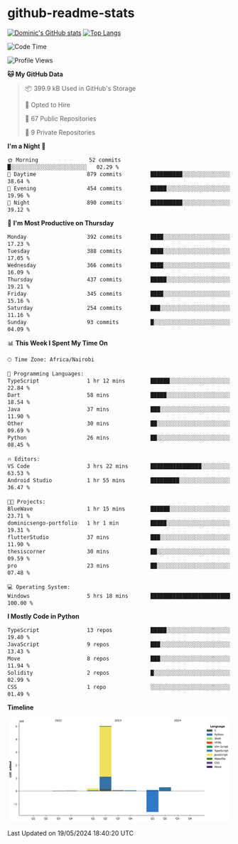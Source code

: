 # github-readme-stats
[![Dominic's GitHub stats](https://github-readme-stats.vercel.app/api?username=Domengo&show_icons=true)](https://github.com/anuraghazra/github-readme-stats)
[![Top Langs](https://github-readme-stats.vercel.app/api/top-langs/?username=Domengo&show_icons=true)](https://github.com/Domengo/github-readme-stats)

<!--START_SECTION:waka-->
![Code Time](http://img.shields.io/badge/Code%20Time-654%20hrs%2049%20mins-blue)

![Profile Views](http://img.shields.io/badge/Profile%20Views-0-blue)

**🐱 My GitHub Data** 

> 📦 399.9 kB Used in GitHub's Storage 
 > 
> 💼 Opted to Hire
 > 
> 📜 67 Public Repositories 
 > 
> 🔑 9 Private Repositories 
 > 
**I'm a Night 🦉** 

```text
🌞 Morning                52 commits          █░░░░░░░░░░░░░░░░░░░░░░░░   02.29 % 
🌆 Daytime                879 commits         ██████████░░░░░░░░░░░░░░░   38.64 % 
🌃 Evening                454 commits         █████░░░░░░░░░░░░░░░░░░░░   19.96 % 
🌙 Night                  890 commits         ██████████░░░░░░░░░░░░░░░   39.12 % 
```
📅 **I'm Most Productive on Thursday** 

```text
Monday                   392 commits         ████░░░░░░░░░░░░░░░░░░░░░   17.23 % 
Tuesday                  388 commits         ████░░░░░░░░░░░░░░░░░░░░░   17.05 % 
Wednesday                366 commits         ████░░░░░░░░░░░░░░░░░░░░░   16.09 % 
Thursday                 437 commits         █████░░░░░░░░░░░░░░░░░░░░   19.21 % 
Friday                   345 commits         ████░░░░░░░░░░░░░░░░░░░░░   15.16 % 
Saturday                 254 commits         ███░░░░░░░░░░░░░░░░░░░░░░   11.16 % 
Sunday                   93 commits          █░░░░░░░░░░░░░░░░░░░░░░░░   04.09 % 
```


📊 **This Week I Spent My Time On** 

```text
🕑︎ Time Zone: Africa/Nairobi

💬 Programming Languages: 
TypeScript               1 hr 12 mins        ██████░░░░░░░░░░░░░░░░░░░   22.84 % 
Dart                     58 mins             █████░░░░░░░░░░░░░░░░░░░░   18.54 % 
Java                     37 mins             ███░░░░░░░░░░░░░░░░░░░░░░   11.90 % 
Other                    30 mins             ██░░░░░░░░░░░░░░░░░░░░░░░   09.69 % 
Python                   26 mins             ██░░░░░░░░░░░░░░░░░░░░░░░   08.45 % 

🔥 Editors: 
VS Code                  3 hrs 22 mins       ████████████████░░░░░░░░░   63.53 % 
Android Studio           1 hr 55 mins        █████████░░░░░░░░░░░░░░░░   36.47 % 

🐱‍💻 Projects: 
BlueWave                 1 hr 15 mins        ██████░░░░░░░░░░░░░░░░░░░   23.71 % 
dominicsengo-portfolio   1 hr 1 min          █████░░░░░░░░░░░░░░░░░░░░   19.31 % 
flutterStudio            37 mins             ███░░░░░░░░░░░░░░░░░░░░░░   11.90 % 
thesiscorner             30 mins             ██░░░░░░░░░░░░░░░░░░░░░░░   09.59 % 
pro                      23 mins             ██░░░░░░░░░░░░░░░░░░░░░░░   07.48 % 

💻 Operating System: 
Windows                  5 hrs 18 mins       █████████████████████████   100.00 % 
```

**I Mostly Code in Python** 

```text
TypeScript               13 repos            █████░░░░░░░░░░░░░░░░░░░░   19.40 % 
JavaScript               9 repos             ███░░░░░░░░░░░░░░░░░░░░░░   13.43 % 
Move                     8 repos             ███░░░░░░░░░░░░░░░░░░░░░░   11.94 % 
Solidity                 2 repos             █░░░░░░░░░░░░░░░░░░░░░░░░   02.99 % 
CSS                      1 repo              ░░░░░░░░░░░░░░░░░░░░░░░░░   01.49 % 
```



**Timeline**

![Lines of Code chart](https://raw.githubusercontent.com/Domengo/Domengo/main/assets/bar_graph.png)


 Last Updated on 19/05/2024 18:40:20 UTC
<!--END_SECTION:waka-->



